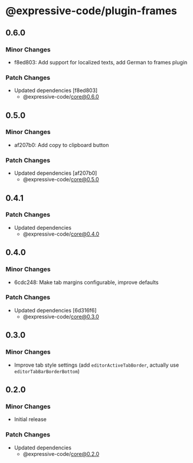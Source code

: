 # @expressive-code/plugin-frames

## 0.6.0

### Minor Changes

- f8ed803: Add support for localized texts, add German to frames plugin

### Patch Changes

- Updated dependencies [f8ed803]
  - @expressive-code/core@0.6.0

## 0.5.0

### Minor Changes

- af207b0: Add copy to clipboard button

### Patch Changes

- Updated dependencies [af207b0]
  - @expressive-code/core@0.5.0

## 0.4.1

### Patch Changes

- Updated dependencies
  - @expressive-code/core@0.4.0

## 0.4.0

### Minor Changes

- 6cdc248: Make tab margins configurable, improve defaults

### Patch Changes

- Updated dependencies [6d316f6]
  - @expressive-code/core@0.3.0

## 0.3.0

### Minor Changes

- Improve tab style settings (add `editorActiveTabBorder`, actually use `editorTabBarBorderBottom`)

## 0.2.0

### Minor Changes

- Initial release

### Patch Changes

- Updated dependencies
  - @expressive-code/core@0.2.0
